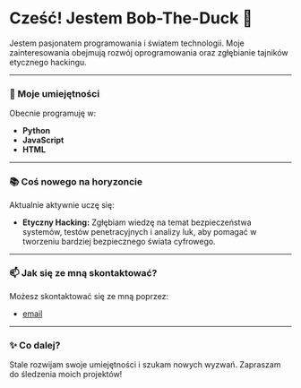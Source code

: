 # Cześć! Jestem Bob-The-Duck 👋

Jestem pasjonatem programowania i światem technologii. Moje zainteresowania obejmują rozwój oprogramowania oraz zgłębianie tajników etycznego hackingu.

---

### 🚀 Moje umiejętności

Obecnie programuję w:

* **Python**
* **JavaScript**
* **HTML**

---

### 📚 Coś nowego na horyzoncie

Aktualnie aktywnie uczę się:

* **Etyczny Hacking:** Zgłębiam wiedzę na temat bezpieczeństwa systemów, testów penetracyjnych i analizy luk, aby pomagać w tworzeniu bardziej bezpiecznego świata cyfrowego.

---

### 📫 Jak się ze mną skontaktować?

Możesz skontaktować się ze mną poprzez:

* [email](exploit.hack@hotmail.com)

---

### ✨ Co dalej?

Stale rozwijam swoje umiejętności i szukam nowych wyzwań. Zapraszam do śledzenia moich projektów!

